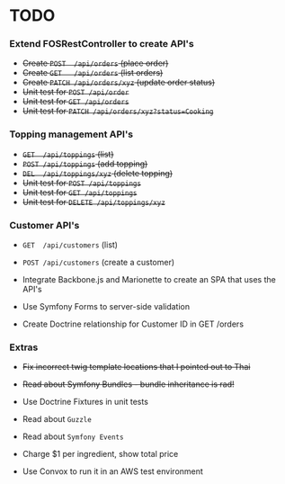 # TODO

### Extend FOSRestController to create API's

* ~~Create `POST  /api/orders`             (place order)~~
* ~~Create `GET   /api/orders`             (list orders)~~
* ~~Create `PATCH /api/orders/xyz`         (update order status)~~
* ~~Unit test for `POST /api/order`~~
* ~~Unit test for `GET /api/orders`~~
* ~~Unit test for `PATCH /api/orders/xyz?status=Cooking`~~


### Topping management API's

* ~~`GET  /api/toppings`                (list)~~
* ~~`POST /api/toppings`                (add topping)~~
* ~~`DEL  /api/toppings/xyz`            (delete topping)~~
* ~~Unit test for `POST /api/toppings`~~
* ~~Unit test for `GET /api/toppings`~~
* ~~Unit test for `DELETE /api/toppings/xyz`~~


### Customer API's
* `GET  /api/customers`            (list)
* `POST /api/customers`            (create a customer)


* Integrate Backbone.js and Marionette to create an SPA that uses the API's

* Use Symfony Forms to server-side validation

* Create Doctrine relationship for Customer ID in GET /orders



### Extras

* ~~Fix incorrect twig template locations that I pointed out to Thai~~

* ~~Read about Symfony Bundles - bundle inheritance is rad!~~

* Use Doctrine Fixtures in unit tests

* Read about `Guzzle`

* Read about `Symfony Events`

* Charge $1 per ingredient, show total price

* Use Convox to run it in an AWS test environment

